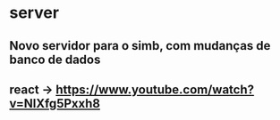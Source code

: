 # server

## Novo servidor para o simb, com mudanças de banco de dados


## react -> https://www.youtube.com/watch?v=NlXfg5Pxxh8